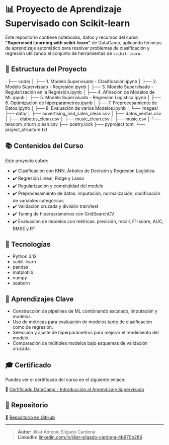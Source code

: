 # 📊 Proyecto de Aprendizaje Supervisado con Scikit-learn

Este repositorio contiene notebooks, datos y recursos del curso **"Supervised Learning with scikit-learn"** de DataCamp, aplicando técnicas de aprendizaje automático para resolver problemas de clasificación y regresión utilizando el conjunto de herramientas de `scikit-learn`.

## 📁 Estructura del Proyecto

.
├── code/
│   ├── 1. Modelo Supervisado - Clasificación.ipynb
│   ├── 2. Modelo Supervisado - Regresión.ipynb
│   ├── 3. Modelo Supervisado - Regularización en la Regresión.ipynb
│   ├── 4. Afinación de Modelos de ML.ipynb
│   ├── 5. Modelo Supervisado - Regresión Logistica.ipynb
│   ├── 6. Optimización de hiperparámetros.ipynb
│   ├── 7. Preprocesamiento de Datos.ipynb
│   ├── 8. Evaluación de varios Modelos.ipynb
│   └── images/
├── data/
│   ├── advertising_and_sales_clean.csv
│   ├── datos_ventas.csv
│   ├── diabetes_clean.csv
│   ├── music_clean.csv
│   ├── music.csv
│   └── telecom_churn_clean.csv
├── poetry.lock
├── pyproject.toml
└── project_structure.txt

## 📚 Contenidos del Curso

Este proyecto cubre:

- ✔️ Clasificación con KNN, Árboles de Decisión y Regresión Logística
- ✔️ Regresión Lineal, Ridge y Lasso
- ✔️ Regularización y complejidad del modelo
- ✔️ Preprocesamiento de datos: imputación, normalización, codificación de variables categóricas
- ✔️ Validación cruzada y división train/test
- ✔️ Tuning de hiperparámetros con GridSearchCV
- ✔️ Evaluación de modelos con métricas: precisión, recall, F1-score, AUC, RMSE y R²

## 🧪 Tecnologías

- Python 3.12
- scikit-learn
- pandas
- matplotlib
- numpy
- seaborn

## 🧠 Aprendizajes Clave

- Construcción de pipelines de ML combinando escalado, imputación y modelos.
- Uso de métricas para evaluación de modelos tanto de clasificación como de regresión.
- Selección y ajuste de hiperparámetros para mejorar el rendimiento del modelo.
- Comparación de múltiples modelos bajo esquemas de validación cruzada.

## 🎓 Certificado

Puedes ver el certificado del curso en el siguiente enlace:

🔗 [Certificado DataCamp - Introducción al Aprendizaje Supervisado](https://www.datacamp.com/completed/statement-of-accomplishment/course/e823e62ba8f2dd25a1dfc0d6889bfba34d66e854)

## 🔗 Repositorio

📂 [Repositorio en GitHub](https://github.com/Jiliar/scala-training)

---

> **Autor:** Jiliar Antonio Silgado Cardona  
> **LinkedIn:** [linkedin.com/in/jiliar-silgado-cardona-4b970b286](https://www.linkedin.com/in/jiliar-silgado-cardona-4b970b286)